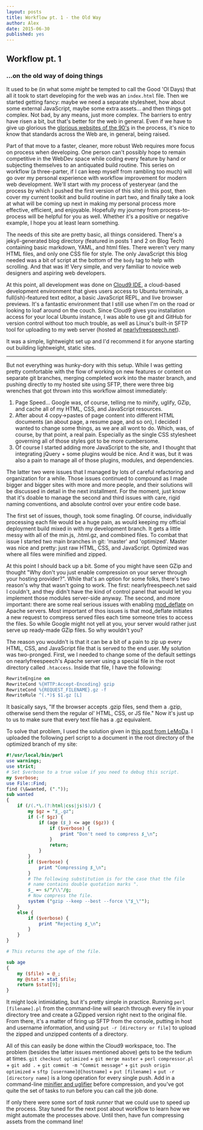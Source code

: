 ```yaml
---
layout: posts
title: Workflow pt. 1 - the Old Way
author: Alex
date: 2015-06-30
published: yes
---
```


## Workflow pt. 1
### ...on the old way of doing things

It used to be (in what some *might* be tempted to call the Good 'Ol Days) that all it took to start developing for the web was an `index.html` file. Then we started getting fancy: maybe we need a separate stylesheet, how about some external JavaScript, maybe some extra assets... and then things got complex. Not bad, by any means, just more complex. The barriers to entry have risen a bit, but that's better for the web in general. Even if we have to give up glorious the [glorious websites of the 90's](http://www.warnerbros.com/archive/spacejam/movie/jam.htm) in the process, it's nice to know that standards across the Web are, in general, being raised.

Part of that move to a faster, cleaner, more robust Web requires more focus on process when developing. One person can't possibly hope to remain competitive in the WebDev space while coding every feature by hand or subjecting themselves to an antiquated build routine. This series on workflow (a three-parter, if I can keep myself from rambling too much) will go over my personal experience with workflow improvement for modern web development. We'll start with my process of yesteryear (and the process by which I pushed the first version of this site) in this post, then cover my current toolkit and build routine in part two, and finally take a look at what will be coming up next in making my personal process more effective, efficient, and enjoyable. Hopefully my journey from process-to-process will be helpful for you as well. Whether it's a positive or negative example, I hope you at least learn something.

The needs of this site are pretty basic, all things considered. There's a jekyll-generated blog directory (featured in posts 1 and 2 on Blog Tech) containing basic markdown, YAML, and html files. There weren't very many HTML files, and only one CSS file for style. The only JavaScript this blog needed was a bit of script at the bottom of the `body` tag to help with scrolling. And that was it! Very simple, and very familiar to novice web designers and aspiring web developers.

At this point, all development was done on [Cloud9 IDE](https://c9.io), a cloud-based development environment that gives users access to Ubuntu terminals, a full(ish)-featured text editor, a basic JavaScript REPL, and live browser previews. It's a fantastic environment that I still use when I'm on the road or looking to loaf around on the couch. Since Cloud9 gives you installation access for your local Ubuntu instance, I was able to use git and GitHub for version control without too much trouble, as well as Linux's built-in SFTP tool for uploading to my web server (hosted at [nearlyfreespeech.net](https://www.nearlyfreespeech.net/)).

It was a simple, lightweight set up and I'd recommend it for anyone starting out building lightweight, static sites.

---

But not everything was hunky-dory with this setup. While I was getting pretty comfortable with the flow of working on new features or content on separate git branches, merging completed work into the master branch, and pushing directly to my hosted site using SFTP, there were three big wrenches that got thrown into this workflow almost immediately:

1. Page Speed... Google was, of course, telling me to minify, uglify, GZip, and cache all of my HTML, CSS, and JavaScript resources.
2. After about 4 copy->pastes of page content into different HTML documents (an about page, a resume page, and so on), I decided I wanted to change some things, as we are all wont to do. Which, was, of course, by that point, a real pain. Especially as the single CSS stylesheet governing all of those styles got to be more cumbersome.
3. Of course I started adding more JavaScript to the site, and I thought that integrating jQuery + some plugins would be nice. And it was, but it was also a pain to manage all of those plugins, modules, and dependencies.

The latter two were issues that I managed by lots of careful refactoring and organization for a while. Those issues continued to compound as I made bigger and bigger sites with more and more people, and their solutions will be discussed in detail in the next installment. For the moment, just know that it's doable to manage the second and third issues with care, rigid naming conventions, and absolute control over your entire code base.

The first set of issues, though, took some finagling. Of course, individually processing each file would be a huge pain, as would keeping my official deployment build mixed in with my development branch. It gets a little messy with all of the min.js, .html.gz, and combined files. To combat that issue I started two main branches in git: 'master' and 'optimized'. Master was nice and pretty: just raw HTML, CSS, and JavaScript. Optimized was where all files were minified and zipped.

At this point I should back up a bit. Some of you might have seen GZip and thought "Why don't you just enable compression on your server through your hosting provider?". While that's an option for some folks, there's two reason's why that wasn't going to work. The first: nearlyfreespeech.net said I couldn't, and they didn't have the kind of control panel that would let you implement those modules server-side anyway. The second, and more important: there are some real serious issues with enabling [mod_deflate](http://httpd.apache.org/docs/2.2/mod/mod_deflate.html) on Apache servers. Most important of thos issues is that mod_deflate initiates a new request to compress served files each time someone tries to access the files. So while Google might not yell at you, your server would rather just serve up ready-made GZip files. So why wouldn't you?

The reason you wouldn't is that it can be a bit of a pain to zip up every HTML, CSS, and JavaScript file that is served to the end user. My solution was two-pronged. First, we I needed to change some of the default settings on nearlyfreespeech's Apache server using a special file in the root directory called `.htaccess`. Inside that file, I have the following:

```apache
RewriteEngine on
RewriteCond %{HTTP:Accept-Encoding} gzip
RewriteCond %{REQUEST_FILENAME}.gz -f
RewriteRule ^(.*)$ $1.gz [L]
```
It basically says, "If the browser accepts .gzip files, send them a .gzip, otherwise send them the regular ol' HTML, CSS, or JS file." Now it's just up to us to make sure that every text file has a .gz equivalent.

To solve that problem, I used the solution given in [this post from LeMoDa](http://www.lemoda.net/mod_rewrite/gzip-static/index.html). I uploaded the following perl script to a document in the root directory of the optimized branch of my site:

```perl
#!/usr/local/bin/perl
use warnings;
use strict;
# Set $verbose to a true value if you need to debug this script.
my $verbose;
use File::Find;
find (\&wanted, ("."));
sub wanted
{
    if (/(.*\.(?:html|css|js)$)/) {
        my $gz = "$_.gz";
        if (-f $gz) {
            if (age ($_) <= age ($gz)) {
                if ($verbose) {
                    print "Don't need to compress $_\n";
                }
                return;
            }
        }
        if ($verbose) {
            print "Compressing $_\n";
        }
        # The following substitution is for the case that the file
        # name contains double quotation marks ".
        $_ =~ s/"/\\"/g;
        # Now compress the file.
        system ("gzip --keep --best --force \"$_\"");
    }
    else {
        if ($verbose) {
            print "Rejecting $_\n";
        }
    }
}

# This returns the age of the file.

sub age
{
    my ($file) = @_;
    my @stat = stat $file;
    return $stat[9];
}

```
It might look intimidating, but it's pretty simple in practice. Running `perl [filename].pl` from the command-line will search through every file in your directory tree and create a GZipped version right next to the original file. From there, it's a matter of firing up SFTP from the console, putting in host and username information, and using `put -r [directory or file]` to upload the zipped and unzipped contents of a directory.

All of this can easily be done within the Cloud9 workspace, too. The problem (besides the latter issues mentioned above) gets to be the tedium at times. `git checkout optimized` + `git merge master` + `perl compressor.pl` + `git add .` + `git commit -m "Commit message"` + `git push origin optimized` + `sftp [username]@[hostname]` + `put [filename]` + `put -r [directory name]` is a long operation for every single push. Add in a command-line [minifier and uglifier](https://developers.google.com/speed/docs/insights/MinifyResources?hl=en) before compression, and you've got quite the set of tasks to run before you can call the job done.

If only there were some sort of *task runner* that we could use to speed up the process. Stay tuned for the next post about workflow to learn how we might automate the processes above. Until then, have fun compressing assets from the command line!
